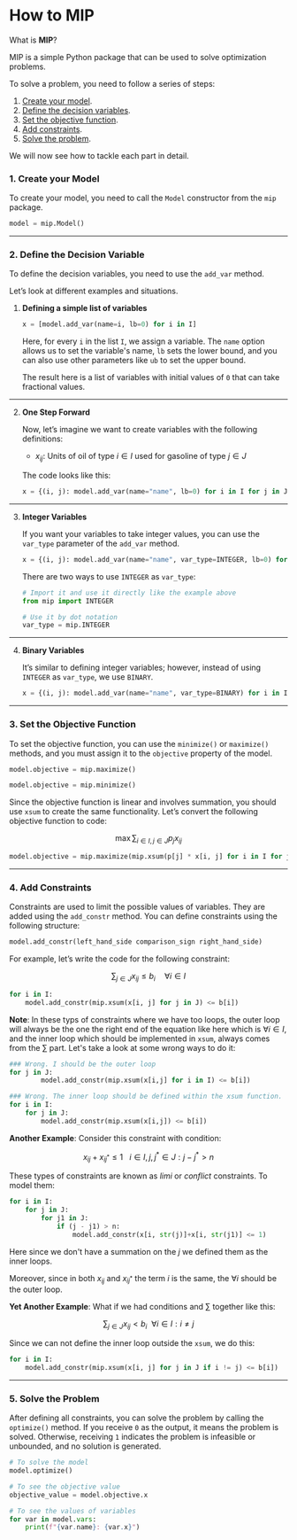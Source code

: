 # How to MIP

What is **MIP**?

MIP is a simple Python package that can be used to solve optimization problems.

To solve a problem, you need to follow a series of steps:

1. [Create your model](#1-create-your-model).
2. [Define the decision variables](#2-define-the-decision-variable).
3. [Set the objective function](#3-set-the-objective-function).
4. [Add constraints](#4-add-constraints).
5. [Solve the problem](#5-solve-the-problem).

We will now see how to tackle each part in detail.

### 1. Create your Model

To create your model, you need to call the `Model` constructor from the `mip` package.

```python
model = mip.Model()
```

---

### 2. Define the Decision Variable

To define the decision variables, you need to use the `add_var` method.

Let’s look at different examples and situations.

1. **Defining a simple list of variables**

    ```python
    x = [model.add_var(name=i, lb=0) for i in I]
    ```

    Here, for every `i` in the list `I`, we assign a variable. The `name` option allows us to set the variable's name, `lb` sets the lower bound, and you can also use other parameters like `ub` to set the upper bound.

    The result here is a list of variables with initial values of `0` that can take fractional values.

---

2. **One Step Forward**

    Now, let’s imagine we want to create variables with the following definitions:

    - $x_{ij}$: Units of oil of type $i \in I$ used for gasoline of type $j \in J$

    The code looks like this:

    ```python
    x = {(i, j): model.add_var(name="name", lb=0) for i in I for j in J}
    ```

---

3. **Integer Variables**

    If you want your variables to take integer values, you can use the `var_type` parameter of the `add_var` method.

    ```python
    x = {(i, j): model.add_var(name="name", var_type=INTEGER, lb=0) for i in I for j in J}
    ```

    There are two ways to use `INTEGER` as `var_type`:

    ```python
    # Import it and use it directly like the example above
    from mip import INTEGER

    # Use it by dot notation
    var_type = mip.INTEGER
    ```

---

4. **Binary Variables**

    It’s similar to defining integer variables; however, instead of using `INTEGER` as `var_type`, we use `BINARY`.

    ```python
    x = {(i, j): model.add_var(name="name", var_type=BINARY) for i in I for j in J}
    ```

---

### 3. Set the Objective Function

To set the objective function, you can use the `minimize()` or `maximize()` methods, and you must assign it to the `objective` property of the model.

```python
model.objective = mip.maximize()

model.objective = mip.minimize()
```

Since the objective function is linear and involves summation, you should use `xsum` to create the same functionality. Let’s convert the following objective function to code:

$$
\max \sum_{i \in I, j \in J} p_{j} x_{ij}
$$

```python
model.objective = mip.maximize(mip.xsum(p[j] * x[i, j] for i in I for j in J))
```

---

### 4. Add Constraints

Constraints are used to limit the possible values of variables. They are added using the `add_constr` method. You can define constraints using the following structure:

```python
model.add_constr(left_hand_side comparison_sign right_hand_side)
```

For example, let’s write the code for the following constraint:

$$
\sum_{j \in J} x_{ij} \leq b_i \quad \forall i \in I
$$

```python
for i in I:
    model.add_constr(mip.xsum(x[i, j] for j in J) <= b[i])
```

**Note**: In these typs of constraints where we have too loops, the outer loop will always be the one the right end of the equation like here which is $\forall i \in I$, and the inner loop which should be implemented in `xsum`, always comes from the $\sum$ part. Let's take a look at some wrong ways to do it:

```python
### Wrong. I should be the outer loop
for j in J:
        model.add_constr(mip.xsum(x[i,j] for i in I) <= b[i])

### Wrong. The inner loop should be defined within the xsum function.
for i in I:
    for j in J:
        model.add_constr(mip.xsum(x[i,j]) <= b[i])
```

**Another Example**: Consider this constraint with condition:

$$
x_{ij}+x_{ij^*} \leq 1 \ \ \  i \in I,j,j^* \in J: j - j^* > n
$$

These types of constraints are known as _limi_ or _conflict_ constraints. To model them:

```python
for i in I:
    for j in J:
        for j1 in J:
            if (j - j1) > n:
                model.add_constr(x[i, str(j)]+x[i, str(j1)] <= 1)
```

Here since we don't have a summation on the $j$ we defined them as the inner loops.

Moreover, since in both $x_{ij}$ and $x_{ij^*}$ the term $i$ is the same, the $\forall i$ should be the outer loop.

**Yet Another Example**: What if we had conditions and $\sum$ together like this:

$$
\sum_{j \in J} x_{ij} \lt b_{i} \ \ \forall i \in I : i \ne j
$$

Since we can not define the inner loop outside the `xsum`, we do this:

```python
for i in I:
    model.add_constr(mip.xsum(x[i, j] for j in J if i != j) <= b[i])
```

---

### 5. Solve the Problem

After defining all constraints, you can solve the problem by calling the `optimize()` method. If you receive `0` as the output, it means the problem is solved. Otherwise, receiving `1` indicates the problem is infeasible or unbounded, and no solution is generated.

```python
# To solve the model
model.optimize()

# To see the objective value
objective_value = model.objective.x

# To see the values of variables
for var in model.vars:
    print(f"{var.name}: {var.x}")
```
